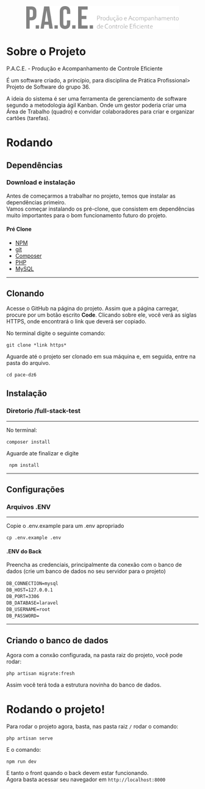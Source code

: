 <p align="center"><a href="https://github.com/PdroIvB/pace-dz6" target="_blank"><img src="storage\app\public\logopace.png" width="400" alt="Laravel Logo"></a></p>

# Sobre o Projeto

P.A.C.E. - Produção e Acompanhamento de Controle Eficiente </br>

É um software criado, a princípio, para disciplina de Prática Profissional> Projeto de Software do grupo 36. </br>

A ideia do sistema é ser uma ferramenta de gerenciamento de software segundo a metodologia ágil Kanban. Onde um gestor poderia criar uma Área de Trabalho (quadro)
e convidar colaboradores para criar e organizar cartões (tarefas). </br>

# Rodando

## Dependências

### Download e instalação

Antes de começarmos a trabalhar no projeto, temos que instalar as dependências primeiro.</br>
Vamos começar instalando os pré-clone, que consistem em dependências muito importantes para o bom funcionamento futuro do projeto.

#### Pré Clone

 - [NPM](https://nodejs.org/en) </br>
 - [git](https://git-scm.com/) </br>
 - [Composer](https://getcomposer.org/download/) </br>
 - [PHP](https://www.php.net/) </br>
 - [MySQL](https://www.mysql.com/) </br>

---

## Clonando

Acesse o GitHub na página do projeto. Assim que a página carregar, procure por um botão escrito <b>Code</b>. Clicando sobre ele, você verá as siglas HTTPS, onde encontrará o link que deverá ser copiado.

No terminal digite o seguinte comando: </br>
```shell
git clone *link https*
```

Aguarde até o projeto ser clonado em sua máquina e, em seguida, entre na pasta do arquivo.</br>
```shell
cd pace-dz6
```

## Instalação

### Diretorio /full-stack-test

---

No terminal:</br>
```shell
composer install
```
Aguarde ate finalizar e digite</br>
```shell
 npm install
```

---

## Configurações

### Arquivos .ENV

---

Copie o .env.example para um .env apropriado </br>
```shell
cp .env.example .env
```

#### .ENV do Back 

Preencha as credenciais, principalmente da conexão com o banco de dados (crie um banco de dados no seu servidor para o projeto)

` DB_CONNECTION=mysql ` </br>
` DB_HOST=127.0.0.1 ` </br>
` DB_PORT=3306 ` </br>
` DB_DATABASE=laravel ` </br>
` DB_USERNAME=root ` </br>
` DB_PASSWORD= ` </br>

---

## Criando o banco de dados

Agora com a conxão configurada, na pasta raiz do projeto, você pode rodar:
```shell
php artisan migrate:fresh
```

Assim você terá toda a estrutura novinha do banco de dados.

# Rodando o projeto!

Para rodar o projeto agora, basta, nas pasta raiz `/` rodar o comando:

```shell
php artisan serve
```

E o comando:

```shell
npm run dev
```

E tanto o front quando o back devem estar funcionando. </br>
Agora basta acessar seu navegador em ` http://localhost:8000 `
